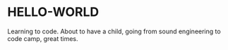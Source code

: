 # HELLO-WORLD
Learning to code.
About to have a child, going from sound engineering to code camp, great times.
